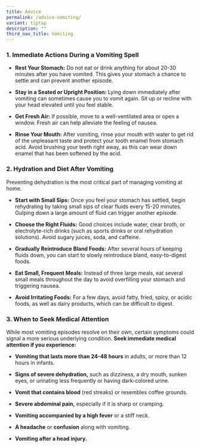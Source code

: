 ```yaml
---
title: Advice
permalink: /advice-vomiting/
variant: tiptap
description: ""
third_nav_title: Vomiting
---
```

<h3>1. Immediate Actions During a Vomiting Spell</h3>
<p></p>
<ul>
<li>
<p><strong>Rest Your Stomach:</strong> Do not eat or drink anything for about
20-30 minutes after you have vomited. This gives your stomach a chance
to settle and can prevent another episode.</p>
</li>
<li>
<p><strong>Stay in a Seated or Upright Position:</strong> Lying down immediately
after vomiting can sometimes cause you to vomit again. Sit up or recline
with your head elevated until you feel stable.</p>
</li>
<li>
<p><strong>Get Fresh Air:</strong> If possible, move to a well-ventilated
area or open a window. Fresh air can help alleviate the feeling of nausea.</p>
</li>
<li>
<p><strong>Rinse Your Mouth:</strong> After vomiting, rinse your mouth with
water to get rid of the unpleasant taste and protect your tooth enamel
from stomach acid. Avoid brushing your teeth right away, as this can wear
down enamel that has been softened by the acid.</p>
<p></p>
</li>
</ul>
<p></p>
<h3>2. Hydration and Diet After Vomiting</h3>
<p></p>
<p>Preventing dehydration is the most critical part of managing vomiting
at home.</p>
<ul>
<li>
<p><strong>Start with Small Sips:</strong> Once you feel your stomach has
settled, begin rehydrating by taking small sips of clear fluids every 15-20
minutes. Gulping down a large amount of fluid can trigger another episode.</p>
</li>
<li>
<p><strong>Choose the Right Fluids:</strong> Good choices include water, clear
broth, or electrolyte-rich drinks (such as sports drinks or oral rehydration
solutions). Avoid sugary juices, soda, and caffeine.</p>
</li>
<li>
<p><strong>Gradually Reintroduce Bland Foods:</strong> After several hours
of keeping fluids down, you can start to slowly reintroduce bland, easy-to-digest
foods.</p>
</li>
<li>
<p><strong>Eat Small, Frequent Meals:</strong> Instead of three large meals,
eat several small meals throughout the day to avoid overfilling your stomach
and triggering nausea.</p>
</li>
<li>
<p><strong>Avoid Irritating Foods:</strong> For a few days, avoid fatty, fried,
spicy, or acidic foods, as well as dairy products, which can be difficult
to digest.</p>
<p></p>
</li>
</ul>
<p></p>
<h3>3. When to Seek Medical Attention</h3>
<p></p>
<p>While most vomiting episodes resolve on their own, certain symptoms could
signal a more serious underlying condition. <strong>Seek immediate medical attention if you experience:</strong>
</p>
<ul>
<li>
<p><strong>Vomiting that lasts more than 24-48 hours</strong> in adults, or
more than 12 hours in infants.</p>
</li>
<li>
<p><strong>Signs of severe dehydration,</strong> such as dizziness, a dry
mouth, sunken eyes, or urinating less frequently or having dark-colored
urine.</p>
</li>
<li>
<p><strong>Vomit that contains blood</strong> (red streaks) or resembles coffee
grounds.</p>
</li>
<li>
<p><strong>Severe abdominal pain,</strong> especially if it is sharp or cramping.</p>
</li>
<li>
<p><strong>Vomiting accompanied by a high fever</strong> or a stiff neck.</p>
</li>
<li>
<p><strong>A headache</strong> or <strong>confusion</strong> along with vomiting.</p>
</li>
<li>
<p><strong>Vomiting after a head injury.</strong>
</p>
</li>
</ul>
<p></p>